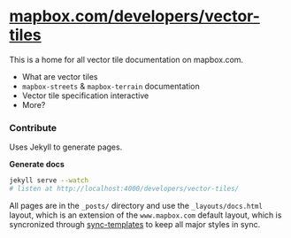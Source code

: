 # [mapbox.com/developers/vector-tiles](https://mapbox.com/developers/vector-tiles)

This is a home for all vector tile documentation on mapbox.com.

* What are vector tiles
* `mapbox-streets` & `mapbox-terrain` documentation
* Vector tile specification interactive
* More?

### Contribute

Uses Jekyll to generate pages.

**Generate docs**

```bash
jekyll serve --watch
# listen at http://localhost:4000/developers/vector-tiles/
```

All pages are in the `_posts/` directory and use the `_layouts/docs.html` layout, which is an extension of the `www.mapbox.com` default layout, which is syncronized through [sync-templates](https://github.com/mapbox/sync-templates/) to keep all major styles in sync.